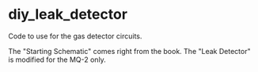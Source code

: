 diy_leak_detector
=================

Code to use for the gas detector circuits.

The "Starting Schematic" comes right from the book.  The "Leak Detector" is modified for the MQ-2 only.
